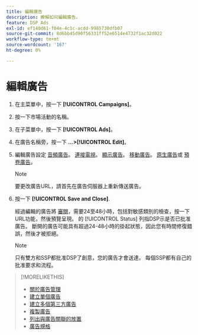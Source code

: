 ```yaml
---
title: 編輯廣告
description: 瞭解如何編輯廣告。
feature: DSP Ads
exl-id: ef140d61-f04e-4c1c-acdd-9985730dfb07
source-git-commit: 8d6bb45d90f56331ff52e6514e4732f1ac32d022
workflow-type: tm+mt
source-wordcount: '167'
ht-degree: 0%

---
```


# 編輯廣告

1. 在主菜單中，按一下 **[!UICONTROL Campaigns]**。
1. 按一下市場活動的名稱。
1. 在子菜單中，按一下 **[!UICONTROL Ads]**。
1. 在廣告名稱旁，按一下  **...>[!UICONTROL Edit]**。
1. 編輯廣告設定 [音頻廣告](ad-settings-audio.md)。 [連接電視](ad-settings-connected-tv.md)。 [顯示廣告](ad-settings-display.md)。 [移動廣告](ad-settings-mobile.md)。 [原生廣告](ad-settings-native.md)或 [預卷廣告](ad-settings-pre-roll.md)。

   >[!NOTE]
   >
   >要更改廣告URL，請首先在廣告伺服器上重新傳送廣告。

1. 按一下 **[!UICONTROL Save and Close]**.

   經過編輯的廣告將 [審閱](ad-about.md)，需要24至48小時，包括對敏感類別的檢查，按一下URL功能，然後預覽呈現。 的 [!UICONTROL Status] 列指DSP示是否已批准廣告。 斷開的廣告可能具有超過24-48小時的掛起狀態，因此您有時間修復錯誤，然後才被拒絕。

   >[!NOTE]
   >
   >只有雙方和SSP都批准DSP了創意，您的廣告才會送達。 每個SSP都有自己的批准要求和流程。

>[!MORELIKETHIS]
>
>* [關於廣告管理](ad-about.md)
>* [建立單個廣告](ad-create.md)
>* [建立多個第三方廣告](ad-create-multiple.md)
>* [複製廣告](ad-duplicate.md)
>* [列出與廣告關聯的放置](ad-list-placements.md)
>* [廣告規格](/help/dsp/assets/ad-specs.pdf)


